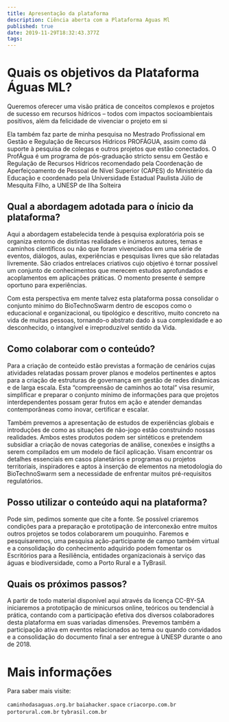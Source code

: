 ```yaml
---
title: Apresentação da plataforma
description: Ciência aberta com a Plataforma Aguas Ml
published: true
date: 2019-11-29T18:32:43.377Z
tags: 
---
```


# Quais os objetivos da Plataforma Águas ML?

Queremos oferecer uma visão prática de conceitos complexos e projetos de sucesso em recursos hídricos – todos com impactos socioambientais positivos, além da felicidade de vivenciar o projeto em si

Ela também faz parte de minha pesquisa no Mestrado Profissional em Gestão e Regulação de Recursos Hídricos  PROFÁGUA, assim como dá suporte à pesquisa de colegas e outros projetos que estão conectados. O ProfÁgua é um programa de pós-graduação stricto sensu em Gestão e Regulação de Recursos Hídricos recomendado pela Coordenação de Aperfeiçoamento de Pessoal de Nível Superior (CAPES) do Ministério da Educação e coordenado pela Universidade Estadual Paulista Júlio de Mesquita Filho, a UNESP de Ilha Solteira



## Qual a abordagem adotada para o ínicio da plataforma?

Aqui a abordagem estabelecida tende à pesquisa exploratória pois se organiza entorno de distintas realidades e inúmeros autores, temas e caminhos científicos ou não que foram vivenciados em uma série de eventos, diálogos, aulas, experiências e pesquisas livres que são relatadas livremente. São criados entrelaces criativos cujo objetivo é tornar possível um conjunto de conhecimentos que merecem estudos aprofundados e acoplamentos em aplicações práticas. O momento presente é sempre oportuno para experiências.

Com esta perspectiva em mente talvez esta plataforma possa consolidar o conjunto mínimo do BioTechnoSwarm dentro de escopos como o educacional e organizacional, ou tipológico e descritivo, muito concreto na vida de muitas pessoas, tornando-o abstrato dado à sua complexidade e ao desconhecido, o intangível e irreproduzível sentido da Vida.


## Como colaborar com o conteúdo?

Para a criação de conteúdo estão previstas a formação de cenários cujas atividades relatadas possam prover planos e modelos pertinentes e aptos para a criação de estruturas de governança em gestão de redes dinâmicas e de larga escala. Esta “compreensão de caminhos ao total” visa resumir, simplificar e preparar o conjunto mínimo de informações para que projetos interdependentes possam gerar frutos em ação e atender demandas contemporâneas como inovar, certificar e escalar.

Também prevemos a apresentação de estudos de experiências globais e introduções de como as situações de não-jogo estão construindo nossas realidades. Ambos estes produtos podem ser sintéticos e pretendem subsidiar a criação de novas categorias de análise, conexões e insigths a serem compilados em um modelo de fácil aplicação. Visam encontrar os detalhes essenciais em casos planetários e programas ou projetos territoriais, inspiradores e aptos à inserção de elementos na metodologia do BioTechnoSwarm sem a necessidade de enfrentar muitos pré-requisitos regulatórios.


## Posso utilizar o conteúdo aqui na plataforma?

Pode sim, pedimos somente que cite a fonte. Se possível criaremos condições para a preparação e prototipação de interconexão entre muitos outros projetos se todos colaborarem um pouquinho. Faremos e pesquisaremos, uma pesquisa ação-participante de campo também virtual e a consolidação do conhecimento adquirido podem fomentar os Escritórios para a Resiliência, entidades organizacionais à serviço das águas e biodiversidade, como a Porto Rural e a TyBrasil.


## Quais os próximos passos?

A partir de todo material disponível aqui através da licença CC-BY-SA iniciaremos a prototipação de minicursos online, teóricos ou tendencial à prática, contando com a participação efetiva dos diversos colaboradores desta plataforma em suas variadas dimensões. Prevemos também a participação ativa em eventos relacionados ao tema ou quando convidados e a consolidação do documento final a ser entregue à UNESP durante o ano de 2018.


# Mais informações

Para saber mais visite:

`caminhodasaguas.org.br`
`baiahacker.space`
`criacorpo.com.br`
`portorural.com.br`
`tybrasil.com.br`
